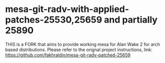 # mesa-git-radv-with-applied-patches-25530,25659 and partially 25890
THIS is a FORK that aims to provide working mesa for Alan Wake 2 for arch based distributions.
Please refer to the orignal project instructions, link: https://github.com/fakhraldin/mesa-git-radv-patched-25659
